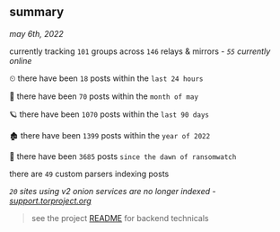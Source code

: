 
## summary
_may 6th, 2022_

currently tracking `101` groups across `146` relays & mirrors - _`55` currently online_

⏲ there have been `18` posts within the `last 24 hours`

🦈 there have been `70` posts within the `month of may`

🪐 there have been `1070` posts within the `last 90 days`

🏚 there have been `1399` posts within the `year of 2022`

🦕 there have been `3685` posts `since the dawn of ransomwatch`

there are `49` custom parsers indexing posts

_`20` sites using v2 onion services are no longer indexed - [support.torproject.org](https://support.torproject.org/onionservices/v2-deprecation/)_

> see the project [README](https://github.com/thetanz/ransomwatch#ransomwatch--) for backend technicals

